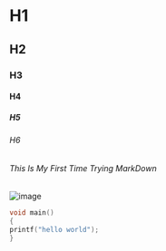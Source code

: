# H1
## H2
### H3
#### H4
##### H5
###### H6
###### This Is My First Time Trying MarkDown
![image](https://encrypted-tbn0.gstatic.com/images?q=tbn:ANd9GcTw_HeSzHfBorKS4muw4IIeVvvRgnhyO8Gn8w&usqp=CAU)
``` c
void main()
{
printf("hello world");
}
```

